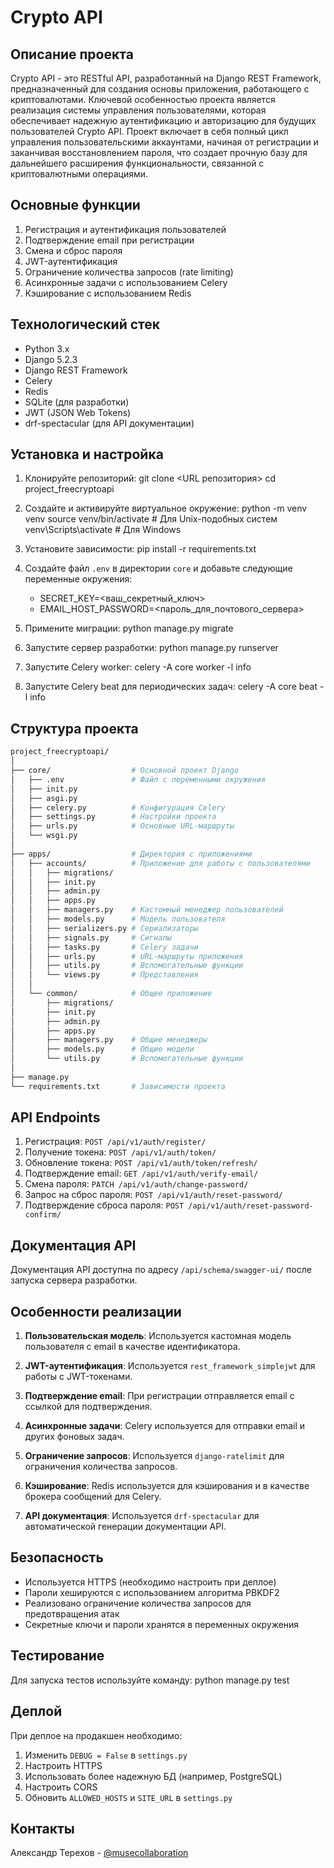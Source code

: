 # Crypto API

## Описание проекта

Crypto API - это RESTful API, разработанный на Django REST Framework, предназначенный для создания основы приложения, работающего с криптовалютами. Ключевой особенностью проекта является реализация системы управления пользователями, которая обеспечивает надежную аутентификацию и авторизацию для будущих пользователей Crypto API. Проект включает в себя полный цикл управления пользовательскими аккаунтами, начиная от регистрации и заканчивая восстановлением пароля, что создает прочную базу для дальнейшего расширения функциональности, связанной с криптовалютными операциями.

## Основные функции

1. Регистрация и аутентификация пользователей
2. Подтверждение email при регистрации
3. Смена и сброс пароля
4. JWT-аутентификация
5. Ограничение количества запросов (rate limiting)
6. Асинхронные задачи с использованием Celery
7. Кэширование с использованием Redis

## Технологический стек

- Python 3.x
- Django 5.2.3
- Django REST Framework
- Celery
- Redis
- SQLite (для разработки)
- JWT (JSON Web Tokens)
- drf-spectacular (для API документации)

## Установка и настройка

1. Клонируйте репозиторий:
   git clone <URL репозитория>
   cd project_freecryptoapi

2. Создайте и активируйте виртуальное окружение:
   python -m venv venv
   source venv/bin/activate  # Для Unix-подобных систем
   venv\Scripts\activate  # Для Windows

3. Установите зависимости:
   pip install -r requirements.txt

4. Создайте файл `.env` в директории `core` и добавьте следующие переменные окружения:
   - SECRET_KEY=<ваш_секретный_ключ>
   - EMAIL_HOST_PASSWORD=<пароль_для_почтового_сервера>

5. Примените миграции:
   python manage.py migrate

6. Запустите сервер разработки:
   python manage.py runserver

7. Запустите Celery worker:
   celery -A core worker -l info

8. Запустите Celery beat для периодических задач:
   celery -A core beat -l info

## Структура проекта

```bash
project_freecryptoapi/
│
├── core/                  # Основной проект Django
│   ├── .env               # Файл с переменными окружения
│   ├── init.py
│   ├── asgi.py
│   ├── celery.py          # Конфигурация Celery
│   ├── settings.py        # Настройки проекта
│   ├── urls.py            # Основные URL-маршруты
│   └── wsgi.py
│
├── apps/                  # Директория с приложениями
│   ├── accounts/          # Приложение для работы с пользователями
│   │   ├── migrations/
│   │   ├── init.py
│   │   ├── admin.py
│   │   ├── apps.py
│   │   ├── managers.py    # Кастомный менеджер пользователей
│   │   ├── models.py      # Модель пользователя
│   │   ├── serializers.py # Сериализаторы
│   │   ├── signals.py     # Сигналы
│   │   ├── tasks.py       # Celery задачи
│   │   ├── urls.py        # URL-маршруты приложения
│   │   ├── utils.py       # Вспомогательные функции
│   │   └── views.py       # Представления
│   │
│   └── common/            # Общее приложение
│       ├── migrations/
│       ├── init.py
│       ├── admin.py
│       ├── apps.py
│       ├── managers.py    # Общие менеджеры
│       ├── models.py      # Общие модели
│       └── utils.py       # Вспомогательные функции
│
├── manage.py
└── requirements.txt       # Зависимости проекта
```

## API Endpoints

1. Регистрация: `POST /api/v1/auth/register/`
2. Получение токена: `POST /api/v1/auth/token/`
3. Обновление токена: `POST /api/v1/auth/token/refresh/`
4. Подтверждение email: `GET /api/v1/auth/verify-email/`
5. Смена пароля: `PATCH /api/v1/auth/change-password/`
6. Запрос на сброс пароля: `POST /api/v1/auth/reset-password/`
7. Подтверждение сброса пароля: `POST /api/v1/auth/reset-password-confirm/`

## Документация API

Документация API доступна по адресу `/api/schema/swagger-ui/` после запуска сервера разработки.

## Особенности реализации

1. **Пользовательская модель**: Используется кастомная модель пользователя с email в качестве идентификатора.

2. **JWT-аутентификация**: Используется `rest_framework_simplejwt` для работы с JWT-токенами.

3. **Подтверждение email**: При регистрации отправляется email с ссылкой для подтверждения.

4. **Асинхронные задачи**: Celery используется для отправки email и других фоновых задач.

5. **Ограничение запросов**: Используется `django-ratelimit` для ограничения количества запросов.

6. **Кэширование**: Redis используется для кэширования и в качестве брокера сообщений для Celery.

7. **API документация**: Используется `drf-spectacular` для автоматической генерации документации API.

## Безопасность

- Используется HTTPS (необходимо настроить при деплое)
- Пароли хешируются с использованием алгоритма PBKDF2
- Реализовано ограничение количества запросов для предотвращения атак
- Секретные ключи и пароли хранятся в переменных окружения

## Тестирование

Для запуска тестов используйте команду:
python manage.py test

## Деплой

При деплое на продакшен необходимо:
1. Изменить `DEBUG = False` в `settings.py`
2. Настроить HTTPS
3. Использовать более надежную БД (например, PostgreSQL)
4. Настроить CORS
5. Обновить `ALLOWED_HOSTS` и `SITE_URL` в `settings.py`


## Контакты

Александр Терехов - [@musecollaboration](https://t.me/musecollaboration)